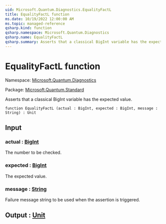 ```yaml
---
uid: Microsoft.Quantum.Diagnostics.EqualityFactL
title: EqualityFactL function
ms.date: 10/19/2022 12:00:00 AM
ms.topic: managed-reference
qsharp.kind: function
qsharp.namespace: Microsoft.Quantum.Diagnostics
qsharp.name: EqualityFactL
qsharp.summary: Asserts that a classical BigInt variable has the expected value.
---
```


# EqualityFactL function

Namespace: [Microsoft.Quantum.Diagnostics](xref:Microsoft.Quantum.Diagnostics)

Package: [Microsoft.Quantum.Standard](https://nuget.org/packages/Microsoft.Quantum.Standard)


Asserts that a classical BigInt variable has the expected value.

```qsharp
function EqualityFactL (actual : BigInt, expected : BigInt, message : String) : Unit
```


## Input

### actual : [BigInt](xref:microsoft.quantum.qsharp.valueliterals#bigint-literals)

The number to be checked.


### expected : [BigInt](xref:microsoft.quantum.qsharp.valueliterals#bigint-literals)

The expected value.


### message : [String](xref:microsoft.quantum.qsharp.valueliterals#string-literals)

Failure message string to be used when the assertion is triggered.



## Output : [Unit](xref:microsoft.quantum.qsharp.valueliterals#unit-literal)

